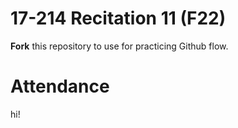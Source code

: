 # 17-214 Recitation 11 (F22)
**Fork** this repository to use for practicing Github flow.

# Attendance
hi!
